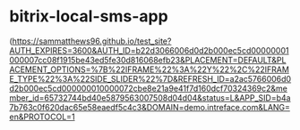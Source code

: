 # bitrix-local-sms-app

(https://sammatthews96.github.io/test_site?AUTH_EXPIRES=3600&AUTH_ID=b22d3066006d0d2b000ec5cd00000001000007cc08f1915be43ed5fe30d816068efb23&PLACEMENT=DEFAULT&PLACEMENT_OPTIONS=%7B%22IFRAME%22%3A%22Y%22%2C%22IFRAME_TYPE%22%3A%22SIDE_SLIDER%22%7D&REFRESH_ID=a2ac5766006d0d2b000ec5cd000000010000072cbe8e21a9e41f7d160dcf70324369c2&member_id=65732744bd40e5879563007508d04d04&status=L&APP_SID=b4a7b763c0f620dac65e58eaedf5c4c3&DOMAIN=demo.intreface.com&LANG=en&PROTOCOL=1

